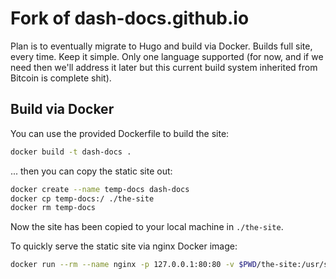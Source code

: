 # Fork of dash-docs.github.io

Plan is to eventually migrate to Hugo and build via Docker. Builds full site,
every time. Keep it simple. Only one language supported (for now, and if we
need then we'll address it later but this current build system inherited from
Bitcoin is complete shit).

## Build via Docker

You can use the provided Dockerfile to build the site:

```sh
docker build -t dash-docs .
```

... then you can copy the static site out:

```sh
docker create --name temp-docs dash-docs
docker cp temp-docs:/ ./the-site
docker rm temp-docs
```

Now the site has been copied to your local machine in `./the-site`.

To quickly serve the static site via nginx Docker image:

```sh
docker run --rm --name nginx -p 127.0.0.1:80:80 -v $PWD/the-site:/usr/share/nginx/html:ro -v $PWD/nginx-default.conf:/etc/nginx/conf.d/default.conf:ro nginx:alpine
```
